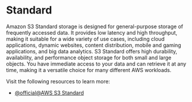 # Standard

Amazon S3 Standard storage is designed for general-purpose storage of frequently accessed data. It provides low latency and high throughput, making it suitable for a wide variety of use cases, including cloud applications, dynamic websites, content distribution, mobile and gaming applications, and big data analytics. S3 Standard offers high durability, availability, and performance object storage for both small and large objects. You have immediate access to your data and can retrieve it at any time, making it a versatile choice for many different AWS workloads.

Visit the following resources to learn more:

- [@official@AWS S3 Standard](https://aws.amazon.com/s3/pricing/)
